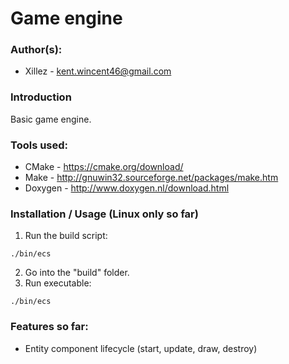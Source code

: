 # Game engine

### Author(s):

- Xillez - kent.wincent46@gmail.com

### Introduction

Basic game engine.

### Tools used:

- CMake - https://cmake.org/download/
- Make - http://gnuwin32.sourceforge.net/packages/make.htm
- Doxygen - http://www.doxygen.nl/download.html

### Installation / Usage (Linux only so far)

1. Run the build script:

```
./bin/ecs
```

2. Go into the "build" folder.
3. Run executable:

```
./bin/ecs
```

### Features so far:

- Entity component lifecycle (start, update, draw, destroy)
